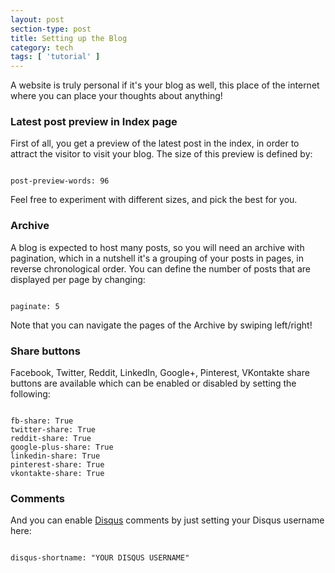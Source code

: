 ```yaml
---
layout: post
section-type: post
title: Setting up the Blog
category: tech
tags: [ 'tutorial' ]
---
```


A website is truly personal if it's your blog as well, this place of the internet where you can place your thoughts about anything!

### Latest post preview in Index page

First of all, you get a preview of the latest post in the index, in order to attract the visitor to visit your blog.
The size of this preview is defined by:

<pre><code data-trim class="yaml">
post-preview-words: 96
</code></pre>

Feel free to experiment with different sizes, and pick the best for you.

### Archive

A blog is expected to host many posts, so you will need an archive with pagination,
which in a nutshell it's a grouping of your posts in pages, in reverse chronological
order. You can define the number of posts that are displayed per page by changing:

<pre><code data-trim class="yaml">
paginate: 5
</code></pre>

Note that you can navigate the pages of the Archive by swiping left/right!

### Share buttons

Facebook, Twitter, Reddit, LinkedIn, Google+, Pinterest, VKontakte share buttons are available which can be enabled or disabled by setting the following:

<pre><code data-trim class="yaml">
fb-share: True
twitter-share: True
reddit-share: True
google-plus-share: True
linkedin-share: True
pinterest-share: True
vkontakte-share: True
</code></pre>

### Comments

And you can enable <a href="http://www.disqus.com" target="\_blank">Disqus</a> comments by just setting your Disqus username here:

<pre><code data-trim class="yaml">
disqus-shortname: "YOUR DISQUS USERNAME"
</code></pre>
